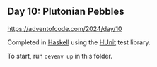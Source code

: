 ## Day 10: Plutonian Pebbles

https://adventofcode.com/2024/day/10

Completed in [Haskell](https://www.haskell.org/) using the [HUnit](https://hackage.haskell.org/package/HUnit) test library.

To start, run `devenv up` in this folder.